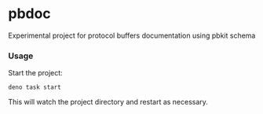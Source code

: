# pbdoc

Experimental project for protocol buffers documentation using pbkit schema

### Usage

Start the project:

```
deno task start
```

This will watch the project directory and restart as necessary.
